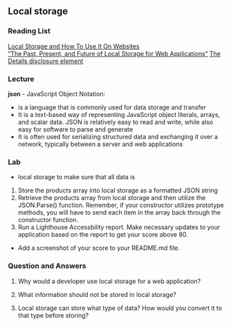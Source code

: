 ## Local storage

### Reading List

[Local Storage and How To Use It On Websites](https://www.smashingmagazine.com/2010/10/local-storage-and-how-to-use-it/)  
[“The Past, Present, and Future of Local Storage for Web Applications”](http://diveinto.html5doctor.com/storage.html)
[The Details disclosure element](https://developer.mozilla.org/en-US/docs/Web/HTML/Element/details)

### Lecture
**json** - JavaScript Object Notation:
- is a language that is commonly used for data storage and transfer
- It is a text-based way of representing JavaScript object literals, arrays, and scalar data. JSON is relatively easy to read and write, while also easy for software to parse and generate
 - It is often used for serializing structured data and exchanging it over a network, typically between a server and web applications

 ### Lab
- local storage to make sure that all data is 
1. Store the products array into local storage as a formatted JSON string
2. Retrieve the products array from local storage and then utilize the JSON.Parse() function. Remember, if your constructor utilizes prototype methods, you will have to send each item in the array back through the constructor function.
3. Run a Lighthouse Accessbility report. Make necessary updates to your application based on the report to get your score above 80.
 - Add a screenshot of your score to your README.md file.

### Question and Answers  
1. Why would a developer use local storage for a web application?

2. What information should not be stored in local storage?

3. Local storage can store what type of data? How would you convert it to that type before storing?
